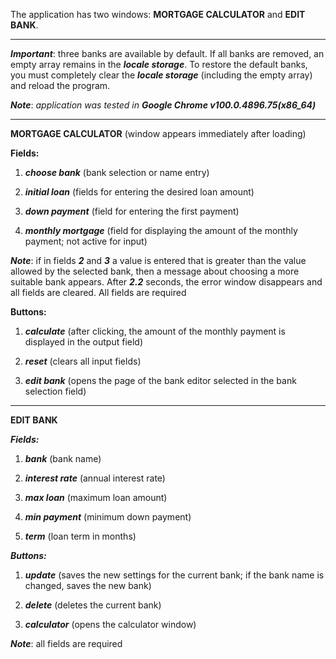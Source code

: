 The application has two windows: __MORTGAGE CALCULATOR__ and __EDIT BANK__.

___

___Important___: three banks are available by default. If all banks are removed, an empty array remains in the ___locale storage___. To restore the default banks, you must completely clear the ___locale storage___ (including the empty array) and reload the program.

___Note___:
_application was tested in_ ___Google Chrome v100.0.4896.75(x86_64)___

---

__MORTGAGE CALCULATOR__ (window appears immediately after loading)

__Fields:__

1. ___choose bank___ 
(bank selection or name entry)

2. ___initial loan___ 
(fields for entering the desired loan amount)

3. ___down payment___ 
(field for entering the first payment)

4. ___monthly mortgage___ 
(field for displaying the amount of the monthly payment; not active for input)

___Note___:
if in fields ___2___ and ___3___ a value is entered that is greater than the value allowed by the selected bank, then a message about choosing a more suitable bank appears. After ___2.2___ seconds, the error window disappears and all fields are cleared.
All fields are required

__Buttons:__
1. ___calculate___ 
(after clicking, the amount of the monthly payment is displayed in the output field)

2. ___reset___ 
(clears all input fields)

3. ___edit bank___ 
(opens the page of the bank editor selected in the bank selection field)

---

__EDIT BANK__

___Fields:___

1. ___bank___ 
(bank name)

2. ___interest rate___ 
(annual interest rate)

3. ___max loan___
 (maximum loan amount)

4. ___min payment___ 
(minimum down payment)

5. ___term___ 
(loan term in months)

___Buttons:___
1. ___update___ 
(saves the new settings for the current bank; if the bank name is changed, saves the new bank)

2. ___delete___ 
(deletes the current bank)

3. ___calculator___ 
(opens the calculator window)

___Note___: all fields are required
